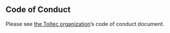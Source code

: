 ## Code of Conduct

Please see [the Toltec organization](https://github.com/toltec-dev/organization/blob/main/docs/code_of_conduct.md)’s code of conduct document.
